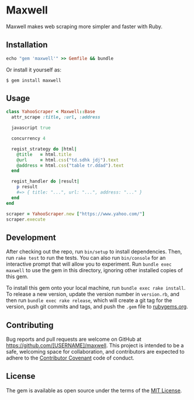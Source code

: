 # Maxwell

Maxwell makes web scraping more simpler and faster with Ruby.

## Installation

```ruby
echo "gem 'maxwell'" >> Gemfile && bundle
```

Or install it yourself as:

    $ gem install maxwell

## Usage

```ruby
class YahooScraper < Maxwell::Base
  attr_scrape :title, :url, :address

  javascript true

  concurrency 4

  regist_strategy do |html|
    @title   = html.title
    @url     = html.css("td.sdhk jdj").text
    @address = html.css("table tr.ddad").text
  end

  regist_handler do |result|
    p result
    #=> { title: "...", url: "...", address: "..." }
  end
end

scraper = YahooScraper.new ["https://www.yahoo.com/"]
scraper.execute
```

## Development

After checking out the repo, run `bin/setup` to install dependencies. Then, run `rake test` to run the tests. You can also run `bin/console` for an interactive prompt that will allow you to experiment. Run `bundle exec maxwell` to use the gem in this directory, ignoring other installed copies of this gem.

To install this gem onto your local machine, run `bundle exec rake install`. To release a new version, update the version number in `version.rb`, and then run `bundle exec rake release`, which will create a git tag for the version, push git commits and tags, and push the `.gem` file to [rubygems.org](https://rubygems.org).

## Contributing

Bug reports and pull requests are welcome on GitHub at https://github.com/[USERNAME]/maxwell. This project is intended to be a safe, welcoming space for collaboration, and contributors are expected to adhere to the [Contributor Covenant](contributor-covenant.org) code of conduct.


## License

The gem is available as open source under the terms of the [MIT License](http://opensource.org/licenses/MIT).
